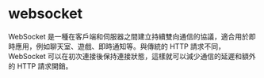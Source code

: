 # websocket
WebSocket 是一種在客戶端和伺服器之間建立持續雙向通信的協議，適合用於即時應用，例如聊天室、遊戲、即時通知等。與傳統的 HTTP 請求不同，WebSocket 可以在初次連接後保持連接狀態，這樣就可以減少通信的延遲和額外的 HTTP 請求開銷。
